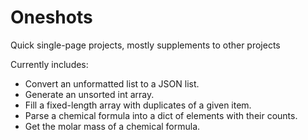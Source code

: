 # Oneshots
Quick single-page projects, mostly supplements to other projects

Currently includes:

- Convert an unformatted list to a JSON list.
- Generate an unsorted int array.
- Fill a fixed-length array with duplicates of a given item.
- Parse a chemical formula into a dict of elements with their counts.
- Get the molar mass of a chemical formula.
